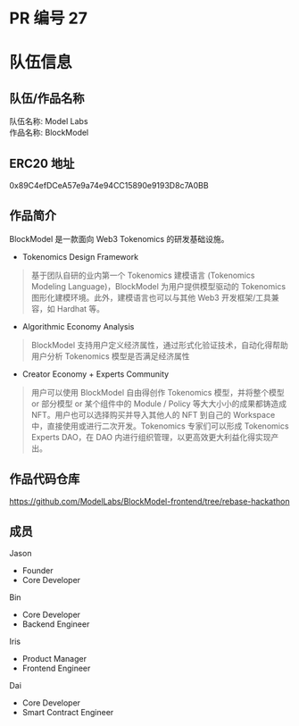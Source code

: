 # PR 编号 27
# 队伍信息
## 队伍/作品名称
队伍名称: Model Labs    
作品名称: BlockModel    
  
## ERC20 地址
0x89C4efDCeA57e9a74e94CC15890e9193D8c7A0BB  
## 作品简介
BlockModel 是一款面向 Web3 Tokenomics 的研发基础设施。 
- Tokenomics Design Framework
> 基于团队自研的业内第一个 Tokenomics 建模语言 (Tokenomics Modeling Language)，BlockModel 为用户提供模型驱动的 Tokenomics 图形化建模环境。此外，建模语言也可以与其他 Web3 开发框架/工具兼容，如 Hardhat 等。
- Algorithmic Economy Analysis
> BlockModel 支持用户定义经济属性，通过形式化验证技术，自动化得帮助用户分析 Tokenomics 模型是否满足经济属性
- Creator Economy + Experts Community
> 用户可以使用 BlockModel 自由得创作 Tokenomics 模型，并将整个模型 or 部分模型 or 某个组件中的 Module / Policy 等大大小小的成果都铸造成 NFT。用户也可以选择购买并导入其他人的 NFT 到自己的 Workspace 中，直接使用或进行二次开发。Tokenomics 专家们可以形成 Tokenomics Experts DAO，在 DAO 内进行组织管理，以更高效更大利益化得实现产出。
## 作品代码仓库
https://github.com/ModelLabs/BlockModel-frontend/tree/rebase-hackathon   
## 成员
Jason
- Founder  
- Core Developer 
  
Bin
- Core Developer 
- Backend Engineer
  
Iris
- Product Manager
- Frontend Engineer  

Dai
- Core Developer
- Smart Contract Engineer